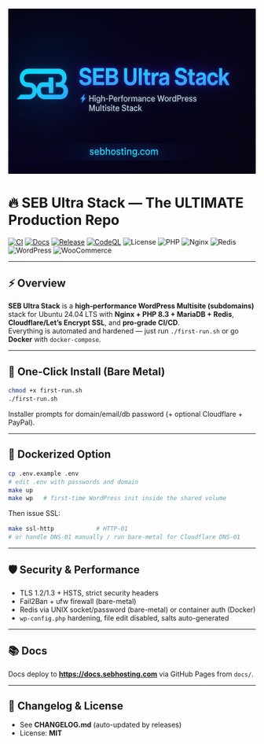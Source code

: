 <p align="center">
  <img src="SEBUltraStack.png" alt="SEB Ultra Stack" width="720"/>
</p>

# 🔥 SEB Ultra Stack — The ULTIMATE Production Repo

[![CI](https://github.com/sebhosting/seb-ultra-stack/actions/workflows/ci.yml/badge.svg)](https://github.com/sebhosting/seb-ultra-stack/actions/workflows/ci.yml)
[![Docs](https://github.com/sebhosting/seb-ultra-stack/actions/workflows/docs.yml/badge.svg)](https://github.com/sebhosting/seb-ultra-stack/actions/workflows/docs.yml)
[![Release](https://img.shields.io/github/v/release/sebhosting/seb-ultra-stack?sort=semver)](https://github.com/sebhosting/seb-ultra-stack/releases)
[![CodeQL](https://github.com/sebhosting/seb-ultra-stack/actions/workflows/codeql.yml/badge.svg)](https://github.com/sebhosting/seb-ultra-stack/actions/workflows/codeql.yml)
![License](https://img.shields.io/badge/License-MIT-blue)
![PHP](https://img.shields.io/badge/PHP-8.3-777bb3?logo=php)
![Nginx](https://img.shields.io/badge/Nginx-Production-green?logo=nginx)
![Redis](https://img.shields.io/badge/Redis-Object%20Cache-red?logo=redis)
![WordPress](https://img.shields.io/badge/WordPress-Multisite-21759b?logo=wordpress)
![WooCommerce](https://img.shields.io/badge/WooCommerce-Ready-96588a?logo=woocommerce)

---

## ⚡ Overview
**SEB Ultra Stack** is a **high‑performance WordPress Multisite (subdomains)** stack for Ubuntu 24.04 LTS with **Nginx + PHP 8.3 + MariaDB + Redis**, **Cloudflare/Let’s Encrypt SSL**, and **pro‑grade CI/CD**.  
Everything is automated and hardened — just run `./first-run.sh` or go **Docker** with `docker-compose`.

---

## 🚀 One‑Click Install (Bare Metal)
```bash
chmod +x first-run.sh
./first-run.sh
```
Installer prompts for domain/email/db password (+ optional Cloudflare + PayPal).

---

## 🐳 Dockerized Option
```bash
cp .env.example .env
# edit .env with passwords and domain
make up
make wp   # first-time WordPress init inside the shared volume
```
Then issue SSL:
```bash
make ssl-http            # HTTP-01
# or handle DNS-01 manually / run bare-metal for Cloudflare DNS-01
```

---

## 🛡️ Security & Performance
- TLS 1.2/1.3 + HSTS, strict security headers
- Fail2Ban + ufw firewall (bare-metal)
- Redis via UNIX socket/password (bare-metal) or container auth (Docker)
- `wp-config.php` hardening, file edit disabled, salts auto-generated

---

## 📚 Docs
Docs deploy to **https://docs.sebhosting.com** via GitHub Pages from `docs/`.

---

## 📝 Changelog & License
- See **CHANGELOG.md** (auto-updated by releases)
- License: **MIT**
